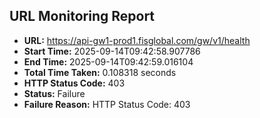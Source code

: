 ## URL Monitoring Report

- **URL:** https://api-gw1-prod1.fisglobal.com/gw/v1/health
- **Start Time:** 2025-09-14T09:42:58.907786
- **End Time:** 2025-09-14T09:42:59.016104
- **Total Time Taken:** 0.108318 seconds
- **HTTP Status Code:** 403
- **Status:** Failure
- **Failure Reason:** HTTP Status Code: 403

